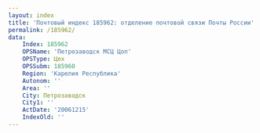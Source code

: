```yaml
---
layout: index
title: 'Почтовый индекс 185962: отделение почтовой связи Почты России'
permalink: /185962/
data:
    Index: 185962
    OPSName: 'Петрозаводск МСЦ Цоп'
    OPSType: Цех
    OPSSubm: 185960
    Region: 'Карелия Республика'
    Autonom: ''
    Area: ''
    City: Петрозаводск
    City1: ''
    ActDate: '20061215'
    IndexOld: ''
---
```

